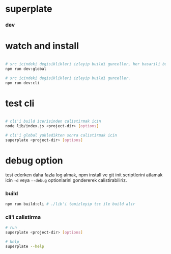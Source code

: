 # superplate

### **dev**

# watch and install
```bash

# src icindeki degisiklikleri izleyip buildi gunceller, her basarili build sonrasinda paketi global olarak yukler.
npm run dev:global

# src icindeki degisiklikleri izleyip buildi gunceller.
npm run dev:cli

```

# test cli
```bash

# cli'i build icerisinden calistirmak icin
node lib/index.js <project-dir> [options] 

# cli'i global yukledikten sonra calistirmak icin
superplate <project-dir> [options]

```

# debug option

test ederken daha fazla log almak, npm install ve git init scriptlerini atlamak icin `-d` veya `--debug` optionlarini gondererek calistirabiliriz.

### **build**

```bash
npm run build:cli # ./lib'i temizleyip tsc ile build alir
```

### **cli'i calistirma**

```bash
# run
superplate <project-dir> [options]
```

```bash
# help
superplate --help
```

